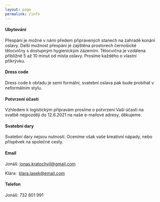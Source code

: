 ```yaml
---
layout: page
permalink: /info
---
```

#### Ubytování
Přespání je možné v námi předem připravených stanech na zahradě konání oslavy. Další možnost přespání je zajištěna prostorech černošické tělocvičny s dostupným hygienickým zázemím. Tělocvična je vzdálena přibližně 5 až 10 minut od místa oslavy. Prosíme každého o vlastní přikrývku.

#### Dress code
Dress code k obřadu je semi formální, svatební oslava pak bude probíhat v neformálním stylu.

#### Potvrzení účasti
Vzhledem k logistickým přípravám prosíme o potvrzení Vaší účasti na svatbě nejpozději do 12.6.2021 na naše e-mailové adresy, děkujeme.

#### Svatební dary
Svatební dary nejsou nutností. Oceníme však vaše kreativní nápady, nebo příspěvek na společné cesty.

#### Email

Jonáš: [jonas.kratochvil@gmail.com](mailto:jonas.kratochvil@gmail.com)

Klára:&nbsp; [klara.lasek@email.com](mailto:klara.lasek@email.cz)

#### Telefon
Jonáš: 732 801 991
